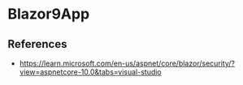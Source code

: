 # Blazor9App

## References
- https://learn.microsoft.com/en-us/aspnet/core/blazor/security/?view=aspnetcore-10.0&tabs=visual-studio
